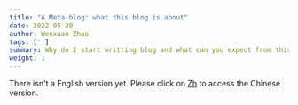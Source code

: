```yaml
---
title: "A Meta-blog: what this blog is about"
date: 2022-05-30
author: Wenxuan Zhao
tags: ['']
summary: Why do I start writting blog and what can you expect from this blog
weight: 1
---
```

There isn't a English version yet. Please click on <ins>Zh</ins> to access the Chinese version.